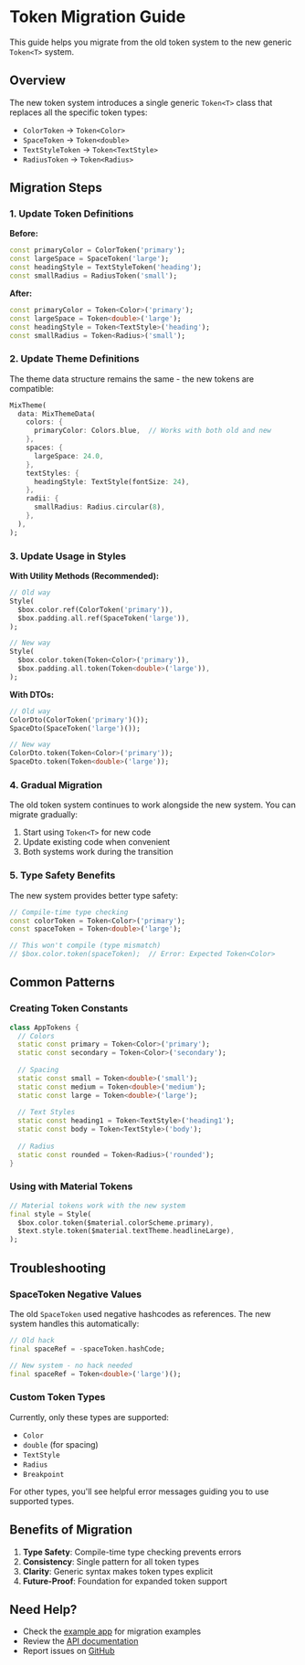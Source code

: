 # Token Migration Guide

This guide helps you migrate from the old token system to the new generic `Token<T>` system.

## Overview

The new token system introduces a single generic `Token<T>` class that replaces all the specific token types:
- `ColorToken` → `Token<Color>`
- `SpaceToken` → `Token<double>`
- `TextStyleToken` → `Token<TextStyle>`
- `RadiusToken` → `Token<Radius>`

## Migration Steps

### 1. Update Token Definitions

**Before:**
```dart
const primaryColor = ColorToken('primary');
const largeSpace = SpaceToken('large');
const headingStyle = TextStyleToken('heading');
const smallRadius = RadiusToken('small');
```

**After:**
```dart
const primaryColor = Token<Color>('primary');
const largeSpace = Token<double>('large');
const headingStyle = Token<TextStyle>('heading');
const smallRadius = Token<Radius>('small');
```

### 2. Update Theme Definitions

The theme data structure remains the same - the new tokens are compatible:

```dart
MixTheme(
  data: MixThemeData(
    colors: {
      primaryColor: Colors.blue,  // Works with both old and new
    },
    spaces: {
      largeSpace: 24.0,
    },
    textStyles: {
      headingStyle: TextStyle(fontSize: 24),
    },
    radii: {
      smallRadius: Radius.circular(8),
    },
  ),
);
```

### 3. Update Usage in Styles

**With Utility Methods (Recommended):**
```dart
// Old way
Style(
  $box.color.ref(ColorToken('primary')),
  $box.padding.all.ref(SpaceToken('large')),
);

// New way
Style(
  $box.color.token(Token<Color>('primary')),
  $box.padding.all.token(Token<double>('large')),
);
```

**With DTOs:**
```dart
// Old way
ColorDto(ColorToken('primary')());
SpaceDto(SpaceToken('large')());

// New way  
ColorDto.token(Token<Color>('primary'));
SpaceDto.token(Token<double>('large'));
```

### 4. Gradual Migration

The old token system continues to work alongside the new system. You can migrate gradually:

1. Start using `Token<T>` for new code
2. Update existing code when convenient
3. Both systems work during the transition

### 5. Type Safety Benefits

The new system provides better type safety:

```dart
// Compile-time type checking
const colorToken = Token<Color>('primary');
const spaceToken = Token<double>('large');

// This won't compile (type mismatch)
// $box.color.token(spaceToken);  // Error: Expected Token<Color>
```

## Common Patterns

### Creating Token Constants
```dart
class AppTokens {
  // Colors
  static const primary = Token<Color>('primary');
  static const secondary = Token<Color>('secondary');
  
  // Spacing
  static const small = Token<double>('small');
  static const medium = Token<double>('medium');
  static const large = Token<double>('large');
  
  // Text Styles
  static const heading1 = Token<TextStyle>('heading1');
  static const body = Token<TextStyle>('body');
  
  // Radius
  static const rounded = Token<Radius>('rounded');
}
```

### Using with Material Tokens
```dart
// Material tokens work with the new system
final style = Style(
  $box.color.token($material.colorScheme.primary),
  $text.style.token($material.textTheme.headlineLarge),
);
```

## Troubleshooting

### SpaceToken Negative Values
The old `SpaceToken` used negative hashcodes as references. The new system handles this automatically:

```dart
// Old hack
final spaceRef = -spaceToken.hashCode;

// New system - no hack needed
final spaceRef = Token<double>('large')();
```

### Custom Token Types
Currently, only these types are supported:
- `Color`
- `double` (for spacing)
- `TextStyle`
- `Radius`
- `Breakpoint`

For other types, you'll see helpful error messages guiding you to use supported types.

## Benefits of Migration

1. **Type Safety**: Compile-time type checking prevents errors
2. **Consistency**: Single pattern for all token types
3. **Clarity**: Generic syntax makes token types explicit
4. **Future-Proof**: Foundation for expanded token support

## Need Help?

- Check the [example app](../example) for migration examples
- Review the [API documentation](https://pub.dev/documentation/mix/latest/)
- Report issues on [GitHub](https://github.com/leoafarias/mix/issues)
